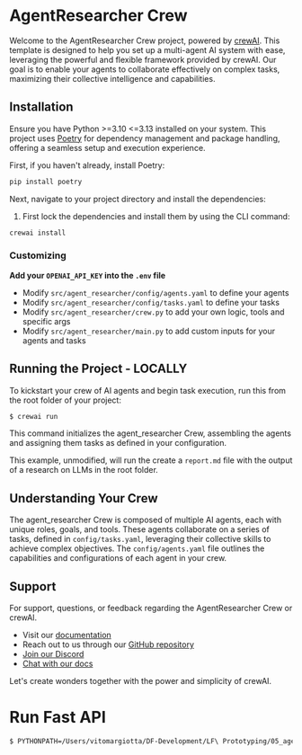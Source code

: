 # AgentResearcher Crew

Welcome to the AgentResearcher Crew project, powered by [crewAI](https://crewai.com). This template is designed to help you set up a multi-agent AI system with ease, leveraging the powerful and flexible framework provided by crewAI. Our goal is to enable your agents to collaborate effectively on complex tasks, maximizing their collective intelligence and capabilities.

## Installation

Ensure you have Python >=3.10 <=3.13 installed on your system. This project uses [Poetry](https://python-poetry.org/) for dependency management and package handling, offering a seamless setup and execution experience.

First, if you haven't already, install Poetry:

```bash
pip install poetry
```

Next, navigate to your project directory and install the dependencies:

1. First lock the dependencies and install them by using the CLI command:
```bash
crewai install
```
### Customizing

**Add your `OPENAI_API_KEY` into the `.env` file**

- Modify `src/agent_researcher/config/agents.yaml` to define your agents
- Modify `src/agent_researcher/config/tasks.yaml` to define your tasks
- Modify `src/agent_researcher/crew.py` to add your own logic, tools and specific args
- Modify `src/agent_researcher/main.py` to add custom inputs for your agents and tasks

## Running the Project - LOCALLY

To kickstart your crew of AI agents and begin task execution, run this from the root folder of your project:

```bash
$ crewai run
```

This command initializes the agent_researcher Crew, assembling the agents and assigning them tasks as defined in your configuration.

This example, unmodified, will run the create a `report.md` file with the output of a research on LLMs in the root folder.

## Understanding Your Crew

The agent_researcher Crew is composed of multiple AI agents, each with unique roles, goals, and tools. These agents collaborate on a series of tasks, defined in `config/tasks.yaml`, leveraging their collective skills to achieve complex objectives. The `config/agents.yaml` file outlines the capabilities and configurations of each agent in your crew.

## Support

For support, questions, or feedback regarding the AgentResearcher Crew or crewAI.
- Visit our [documentation](https://docs.crewai.com)
- Reach out to us through our [GitHub repository](https://github.com/joaomdmoura/crewai)
- [Join our Discord](https://discord.com/invite/X4JWnZnxPb)
- [Chat with our docs](https://chatg.pt/DWjSBZn)

Let's create wonders together with the power and simplicity of crewAI.


# Run Fast API
```bash
$ PYTHONPATH=/Users/vitomargiotta/DF-Development/LF\ Prototyping/05_agent_company_researcher/agent_researcher/src uvicorn agent_researcher.main:app --reload
```